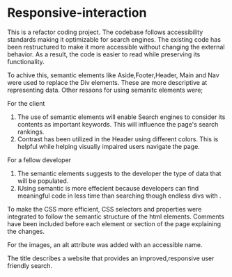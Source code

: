 # Responsive-interaction

<!--Added a description of the refactor project.-->

This is a refactor coding project. The codebase follows accessibility standards
making it optimizable for search engines. The existing code has been restructured to make it more accessible without changing the external behavior. As a result, the code is easier to read while preserving its functionality.

To achive this, semantic elements like Aside,Footer,Header, Main and Nav were used to replace the Div elements. These are more descriptive at representing data. Other resaons for using semanitc elements were;

For the client

1. The use of semantic elements will enable Search engines to consider its contents as important keywords. This will influence the page's search rankings.
2. Contrast has been utilized in the Header using different colors. This is helpful while helping visually impaired users navigate the page.

For a fellow developer

1. The semantic elements suggests to the developer the type of data that will be populated.
2. IUsing semantic is more effecient because developers can find meaningful code in less time than searching though endless divs with .

To make the CSS more efficient, CSS selectors and properties were integrated to follow the semantic structure of the html elements. Comments have been included before each element or section of the page explaining the changes.

For the images, an alt attribute was added with an accessible name.

The title describes a website that provides an improved,responsive user friendly search.
